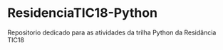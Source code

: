 # ResidenciaTIC18-Python
Repositorio dedicado para as atividades da trilha Python da Residância TIC18
